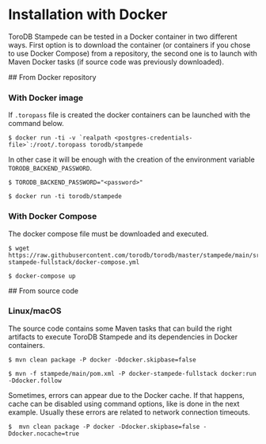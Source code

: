 <h1>Installation with Docker</h1>
ToroDB Stampede can be tested in a Docker container in two different ways. First option is to download the container (or containers if you chose to use Docker Compose) from a repository, the second one is to launch with Maven Docker tasks (if source code was previously downloaded).

## From Docker repository

### With Docker image

If `.toropass` file is created the docker containers can be launched with the command below.

```no-highlight
$ docker run -ti -v `realpath <postgres-credentials-file>`:/root/.toropass torodb/stampede
```

In other case it will be enough with the creation of the environment variable `TORODB_BACKEND_PASSWORD`.

```no-highlight
$ TORODB_BACKEND_PASSWORD="<password>"

$ docker run -ti torodb/stampede
```

### With Docker Compose

The docker compose file must be downloaded and executed.

```no-highlight
$ wget https://raw.githubusercontent.com/torodb/torodb/master/stampede/main/src/main/dist/docker/compose/torodb-stampede-fullstack/docker-compose.yml

$ docker-compose up
```

## From source code

### Linux/macOS

The source code contains some Maven tasks that can build the right artifacts to execute ToroDB Stampede and its dependencies in Docker containers.

```no-highlight
$ mvn clean package -P docker -Ddocker.skipbase=false

$ mvn -f stampede/main/pom.xml -P docker-stampede-fullstack docker:run -Ddocker.follow
```

Sometimes, errors can appear due to the Docker cache. If that happens, cache can be disabled using command options, like is done in the next example. Usually these errors are related to network connection timeouts.

```no-highlight
$  mvn clean package -P docker -Ddocker.skipbase=false -Ddocker.nocache=true
```
